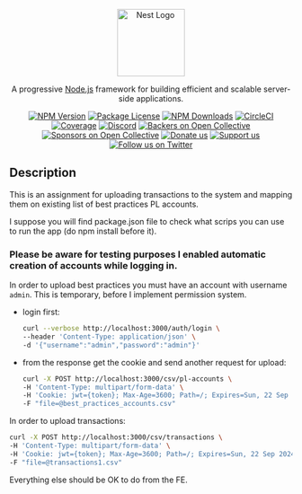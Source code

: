 <p align="center">
  <a href="http://nestjs.com/" target="blank"><img src="https://nestjs.com/img/logo-small.svg" width="120" alt="Nest Logo" /></a>
</p>

[circleci-image]: https://img.shields.io/circleci/build/github/nestjs/nest/master?token=abc123def456

[circleci-url]: https://circleci.com/gh/nestjs/nest

  <p align="center">A progressive <a href="http://nodejs.org" target="_blank">Node.js</a> framework for building efficient and scalable server-side applications.</p>
    <p align="center">
<a href="https://www.npmjs.com/~nestjscore" target="_blank"><img src="https://img.shields.io/npm/v/@nestjs/core.svg" alt="NPM Version" /></a>
<a href="https://www.npmjs.com/~nestjscore" target="_blank"><img src="https://img.shields.io/npm/l/@nestjs/core.svg" alt="Package License" /></a>
<a href="https://www.npmjs.com/~nestjscore" target="_blank"><img src="https://img.shields.io/npm/dm/@nestjs/common.svg" alt="NPM Downloads" /></a>
<a href="https://circleci.com/gh/nestjs/nest" target="_blank"><img src="https://img.shields.io/circleci/build/github/nestjs/nest/master" alt="CircleCI" /></a>
<a href="https://coveralls.io/github/nestjs/nest?branch=master" target="_blank"><img src="https://coveralls.io/repos/github/nestjs/nest/badge.svg?branch=master#9" alt="Coverage" /></a>
<a href="https://discord.gg/G7Qnnhy" target="_blank"><img src="https://img.shields.io/badge/discord-online-brightgreen.svg" alt="Discord"/></a>
<a href="https://opencollective.com/nest#backer" target="_blank"><img src="https://opencollective.com/nest/backers/badge.svg" alt="Backers on Open Collective" /></a>
<a href="https://opencollective.com/nest#sponsor" target="_blank"><img src="https://opencollective.com/nest/sponsors/badge.svg" alt="Sponsors on Open Collective" /></a>
  <a href="https://paypal.me/kamilmysliwiec" target="_blank"><img src="https://img.shields.io/badge/Donate-PayPal-ff3f59.svg" alt="Donate us"/></a>
    <a href="https://opencollective.com/nest#sponsor"  target="_blank"><img src="https://img.shields.io/badge/Support%20us-Open%20Collective-41B883.svg" alt="Support us"></a>
  <a href="https://twitter.com/nestframework" target="_blank"><img src="https://img.shields.io/twitter/follow/nestframework.svg?style=social&label=Follow" alt="Follow us on Twitter"></a>
</p>
  <!--[![Backers on Open Collective](https://opencollective.com/nest/backers/badge.svg)](https://opencollective.com/nest#backer)
  [![Sponsors on Open Collective](https://opencollective.com/nest/sponsors/badge.svg)](https://opencollective.com/nest#sponsor)-->

## Description

This is an assignment for uploading transactions to the system and mapping them on existing list of best practices PL
accounts.

I suppose you will find package.json file to check what scrips you can use to run the app (do npm install before it).

### Please be aware for testing purposes I enabled automatic creation of accounts while logging in.

In order to upload best practices you must have an account with username `admin`. This is temporary, before I implement
permission system.

- login first:

  ```bash
  curl --verbose http://localhost:3000/auth/login \
  --header 'Content-Type: application/json' \
  -d '{"username":"admin","password":"admin"}'
  ```
- from the response get the cookie and send another request for upload:

  ```bash
  curl -X POST http://localhost:3000/csv/pl-accounts \
  -H 'Content-Type: multipart/form-data' \
  -H 'Cookie: jwt={token}; Max-Age=3600; Path=/; Expires=Sun, 22 Sep 2024 11:28:54 GMT; HttpOnly'\
  -F "file=@best_practices_accounts.csv"
  ```

In order to upload transactions:

```bash
curl -X POST http://localhost:3000/csv/transactions \
-H 'Content-Type: multipart/form-data' \
-H 'Cookie: jwt={token}; Max-Age=3600; Path=/; Expires=Sun, 22 Sep 2024 17:53:12 GMT; HttpOnly' \
-F "file=@transactions1.csv"
```


Everything else should be OK to do from the FE.

